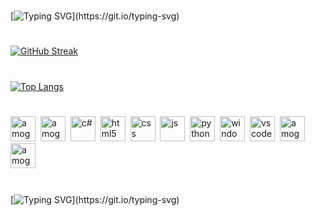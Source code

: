#
[![Typing SVG](https://readme-typing-svg.demolab.com?font=Consolas&size=22&duration=1500&pause=500&color=00FFD2&background=0A0047&center=true&vCenter=true&multiline=true&width=495&height=100&lines=Hello%2C+and+welcome+to+my+GitHub!;Check+out+my+repositories!)](https://git.io/typing-svg)
#
[![GitHub Streak](http://github-readme-streak-stats.herokuapp.com?user=bialas0&theme=tokyonight&border_radius=5&date_format=M%20j%5B%2C%20Y%5D)](https://git.io/streak-stats)
#
[![Top Langs](https://github-readme-stats.vercel.app/api/top-langs/?username=bialas0&layout=compact&theme=tokyonight&card_width=445px)](https://github.com/anuraghazra/github-readme-stats)
#
<div>
  <img src="https://cdn.pixabay.com/photo/2021/02/12/13/43/among-us-6008615_960_720.png" alt="amogus" widht="40" height="40"/>&nbsp;
  <img src="https://cdn.pixabay.com/photo/2021/02/12/13/43/among-us-6008615_960_720.png" alt="amogus" widht="40" height="40"/>&nbsp;
  <img src="https://cdn.jsdelivr.net/gh/devicons/devicon/icons/csharp/csharp-original.svg" title="c#" alt="c#" widht="40" height="40"/>&nbsp;
  <img src="https://cdn.jsdelivr.net/gh/devicons/devicon/icons/html5/html5-original-wordmark.svg" title="html5" alt="html5" widht="40" height="40"/>&nbsp;
  <img src="https://cdn.jsdelivr.net/gh/devicons/devicon/icons/css3/css3-original-wordmark.svg" title="css" alt="css" widht="40" height="40"/>&nbsp;
  <img src="https://cdn.jsdelivr.net/gh/devicons/devicon/icons/javascript/javascript-original.svg" title="js" alt="js" widht="40" height="40"/>&nbsp;
  <img src="https://cdn.jsdelivr.net/gh/devicons/devicon/icons/python/python-original.svg" title="python" alt="python" widht="40" height="40"/>&nbsp;
  <img src="https://cdn.jsdelivr.net/gh/devicons/devicon/icons/windows8/windows8-original.svg" title="windows" alt="windows" widht="40" height="40"/>&nbsp;
  <img src="https://cdn.jsdelivr.net/gh/devicons/devicon/icons/visualstudio/visualstudio-plain.svg" title="vscode" alt="vscode" widht="40" height="40"/>&nbsp;
  <img src="https://cdn.pixabay.com/photo/2021/02/12/13/43/among-us-6008615_960_720.png" alt="amogus" widht="40" height="40"/>&nbsp;
  <img src="https://cdn.pixabay.com/photo/2021/02/12/13/43/among-us-6008615_960_720.png" alt="amogus" widht="40" height="40"/>&nbsp;
 </div>
 
#

[![Typing SVG](https://readme-typing-svg.demolab.com?font=Consolas&size=22&duration=1500&pause=500&color=00FFD2&background=0A0047&center=true&vCenter=true&multiline=true&width=495&height=100&lines=Thanks+for+taking+a+look!;Cya+next+time!)](https://git.io/typing-svg)
#
